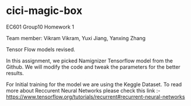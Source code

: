# cici-magic-box
EC601 Group10 Homework 1

Team member: Vikram Vikram, Yuxi Jiang, Yanxing Zhang

Tensor Flow models revised.

In this assignment, we picked Namignizer Tensorflow model from the Github. We will modify the code and tweak the parameters for the better results. 

For Initial training for the model we are using the Keggle Dataset. 
To read more about Reccurent Neural Networks please check this link :- https://www.tensorflow.org/tutorials/recurrent#recurrent-neural-networks
